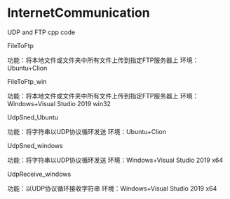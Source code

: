 # InternetCommunication
UDP and FTP cpp code

FileToFtp

功能：将本地文件或文件夹中所有文件上传到指定FTP服务器上
环境：Ubuntu+Clion

FileToFtp_win

功能：将本地文件或文件夹中所有文件上传到指定FTP服务器上
环境：Windows+Visual Studio 2019 win32

UdpSned_Ubuntu

功能：将字符串以UDP协议循环发送
环境：Ubuntu+Clion

UdpSned_windows

功能：将字符串以UDP协议循环发送
环境：Windows+Visual Studio 2019 x64

UdpReceive_windows

功能：以UDP协议循环接收字符串
环境：Windows+Visual Studio 2019 x64
